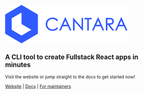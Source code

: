 ![Cantara](docs/static/img/cantara.svg 'Logo Title Text 1')

## A CLI tool to create Fullstack React apps in minutes

Visit the website or jump straight to the docs to get started now!

[Website](https://cantara.js.org) | [Docs](http://localhost:3000/cantara/docs/introduction) | [For maintainers](https://cantara.js.org/docs/maintainers_intro)
